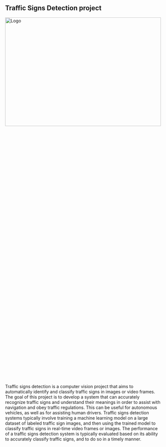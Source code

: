## Traffic Signs Detection project

<img src="https://cdn1.matadornetwork.com/blogs/1/2022/08/social-road-signs-and-meanings.jpeg" alt="Logo" width="100%" height="30%">

Traffic signs detection is a computer vision project that aims to automatically identify and classify traffic signs in images or video frames. The goal of this project is to develop a system that can accurately recognize traffic signs and understand their meanings in order to assist with navigation and obey traffic regulations. This can be useful for autonomous vehicles, as well as for assisting human drivers. Traffic signs detection systems typically involve training a machine learning model on a large dataset of labeled traffic sign images, and then using the trained model to classify traffic signs in real-time video frames or images. The performance of a traffic signs detection system is typically evaluated based on its ability to accurately classify traffic signs, and to do so in a timely manner.
